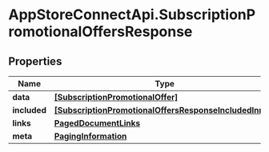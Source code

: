 # AppStoreConnectApi.SubscriptionPromotionalOffersResponse

## Properties

Name | Type | Description | Notes
------------ | ------------- | ------------- | -------------
**data** | [**[SubscriptionPromotionalOffer]**](SubscriptionPromotionalOffer.md) |  | 
**included** | [**[SubscriptionPromotionalOffersResponseIncludedInner]**](SubscriptionPromotionalOffersResponseIncludedInner.md) |  | [optional] 
**links** | [**PagedDocumentLinks**](PagedDocumentLinks.md) |  | 
**meta** | [**PagingInformation**](PagingInformation.md) |  | [optional] 


